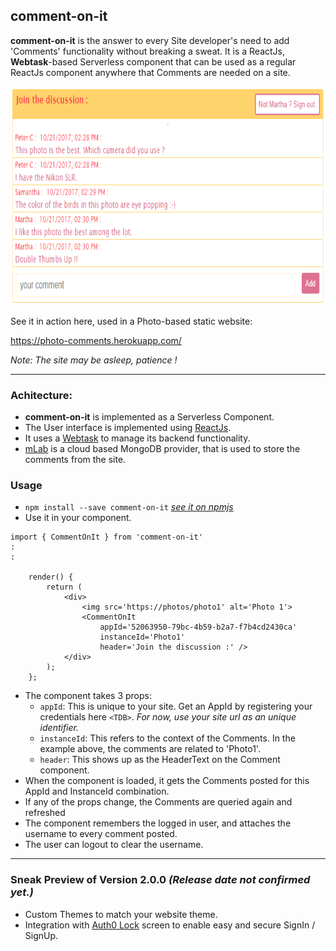 ##  comment-on-it

**comment-on-it** is the answer to every Site developer's need to add 'Comments' functionality without breaking a sweat. It is a ReactJs, **Webtask**-based Serverless component that can be used as a regular ReactJs component anywhere that Comments are needed on a site.

<img alt="screenshot" src="img/CommentOnIt.PNG" height="350px" />
<br />

See it in action here, used in a Photo-based static website:

https://photo-comments.herokuapp.com/

*Note: The site may be asleep, patience !*

---
### Achitecture:

*   **comment-on-it** is implemented as a Serverless Component.
*   The User interface is implemented using [ReactJs](https://reactjs.org/).
*   It uses a [Webtask](https://webtask.io/) to manage its backend functionality.
*   [mLab](https://mlab.com/) is a cloud based MongoDB provider, that is used to store the comments from the site.

### Usage

*   ```npm install --save comment-on-it```  *[see it on npmjs](https://www.npmjs.com/package/comment-on-it)*
*   Use it in your component.
```
import { CommentOnIt } from 'comment-on-it'
:
:

    render() {
        return (
            <div>
                <img src='https://photos/photo1' alt='Photo 1'>
                <CommentOnIt
                    appId='52063950-79bc-4b59-b2a7-f7b4cd2430ca'
                    instanceId='Photo1'
                    header='Join the discussion :' />
            </div>
        );
    };

```
*   The component takes 3 props:
    *   ```appId```: This is unique to your site. Get an AppId by registering your credentials here ```<TDB>```. *For now, use your site url as an unique identifier.*
    *  ```instanceId```: This refers to the context of the Comments. In the example above, the comments are related to 'Photo1'.
    *  ```header```: This shows up as the HeaderText on the Comment component.
*   When the component is loaded, it gets the Comments posted for this AppId and InstanceId combination.
*   If any of the props change, the Comments are queried again and refreshed
*   The component remembers the logged in user, and attaches the username to every comment posted.
*   The user can logout to clear the username.

---

### Sneak Preview of Version 2.0.0 *(Release date not confirmed yet.)*
*   Custom Themes to match your website theme.
*   Integration with [Auth0 Lock](https://auth0.com/lock) screen to enable easy and secure SignIn / SignUp.
